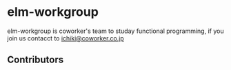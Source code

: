 # elm-workgroup
elm-workgroup is coworker's team to studay functional programming, if you join us contacct to ichiki@coworker.co.jp

## Contributors

